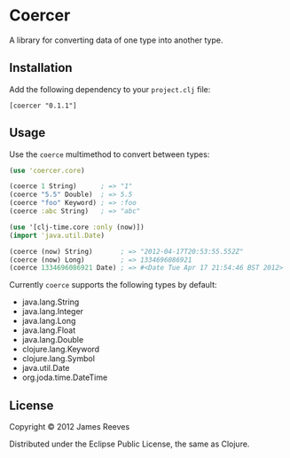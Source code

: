 # Coercer

A library for converting data of one type into another type.

## Installation

Add the following dependency to your `project.clj` file:

    [coercer "0.1.1"]

## Usage

Use the `coerce` multimethod to convert between types:

```clojure
(use 'coercer.core)

(coerce 1 String)      ; => "1"
(coerce "5.5" Double)  ; => 5.5
(coerce "foo" Keyword) ; => :foo
(coerce :abc String)   ; => "abc"

(use '[clj-time.core :only (now)])
(import 'java.util.Date)

(coerce (now) String)       ; => "2012-04-17T20:53:55.552Z"
(coerce (now) Long)         ; => 1334696086921
(coerce 1334696086921 Date) ; => #<Date Tue Apr 17 21:54:46 BST 2012>
```

Currently `coerce` supports the following types by default:

* java.lang.String
* java.lang.Integer
* java.lang.Long
* java.lang.Float
* java.lang.Double
* clojure.lang.Keyword
* clojure.lang.Symbol
* java.util.Date
* org.joda.time.DateTime

## License

Copyright © 2012 James Reeves

Distributed under the Eclipse Public License, the same as Clojure.
